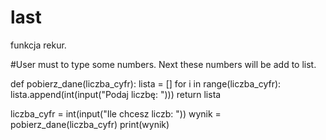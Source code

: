 # last
funkcja rekur.

#User must to type some numbers. Next these numbers will be add to list.

def pobierz_dane(liczba_cyfr):
    lista = []
    for i in range(liczba_cyfr):
        lista.append(int(input("Podaj liczbę: ")))
    return lista

liczba_cyfr = int(input("Ile chcesz liczb: "))
wynik = pobierz_dane(liczba_cyfr)
print(wynik)
